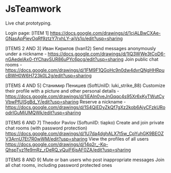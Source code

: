 # JsTeamwork
Live chat prototyping.

Login page:
[ITEM 1]
https://docs.google.com/drawings/d/1cjALBwCXAe-GNasApPjevOqRf9ztzY7rxhLY-ajVs1o/edit?usp=sharing


[ITEMS 2 AND 3] Иван Кирилов (Ivan12)
Send messages anonymously under a nickname - https://docs.google.com/drawings/d/1lQ3WWe3tCoD6-nGAedelAx0-tYChavSUR86uPYc6pcg/edit?usp=sharing
Join public chat rooms - https://docs.google.com/drawings/d/1FM9F1QGoHc9n0dw4dvrQNgHHRpucBWH0W6H723k0L2g/edit?usp=sharing




[ITEMS 4 AND 5] Станимир Пенишев (SoftUniID: luki_strike_88)
Customize their profile with a picture and other personal details - https://docs.google.com/drawings/d/1iEAIn0veJnGqqc4s95Xr6xKyTWutCyVbwPfUISgBd_Y/edit?usp=sharing
Reserve a nickname - https://docs.google.com/drawings/d/1S4QiEDyZkQf7gXz2kob6AjyCFzkURoodrIGuMiUMQWk/edit?usp=sharing




[ITEMS 6 AND 7] Theodor Pavlov (SoftuniID: tiapko)
Create and join private chat rooms (with password protection)
https://docs.google.com/drawings/d/1U7da4dghALX7t5w_CpYuhGK9BEOZV3ArnU7Et7R0wWM/edit?usp=sharing
View the profiles of all users
https://docs.google.com/drawings/d/14q2r_-Kp-QhspTyz1fe9mRz_rDeRQ_yQuiF6jsAF0ZA/edit?usp=sharing




[ITEMS 8 AND 9]
Mute or ban users who post inappropriate messages
Join all chat rooms, including password protected ones

